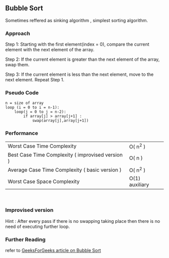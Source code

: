 ## Bubble Sort

Sometimes reffered as sinking algorithm , simplest sorting algorithm.

### Approach

Step 1: Starting with the first element(index = 0), compare the current element with the next element of the array.

Step 2: If the current element is greater than the next element of the array, swap them.

Step 3: If the current element is less than the next element, move to the next element. Repeat Step 1.

### Pseudo Code

```
n = size of array
loop (i = 0 to i = n-1):
    loop(j = 0 to j = n-2):
        if array[j] > array[j+1] :
            swap(array[j],array[j+1])
```

### Performance

<table style="width:100%">
  <tr>
    <td>Worst Case Time Complexity</td>
    <td>O( n<sup>2</sup> )</td>
  </tr>
  <tr>
    <td>Best Case Time Complexity ( improvised version )</td>
    <td>O( n )</td>

  </tr>
  <tr>
    <td>Average Case Time Complexity ( basic version )</td>
    <td>O( n<sup>2</sup> )</td>

  </tr>
  <tr>
    <td>Worst Case Space Complexity </td>
    <td>O(1) auxiliary</td>

  </tr>
</table>
</br>

### Improvised version

Hint : After every pass if there is no swapping taking place then there is no need of executing further loop.

### Further Reading

refer to [GeeksForGeeks article on Bubble Sort](https://www.geeksforgeeks.org/bubble-sort/)
